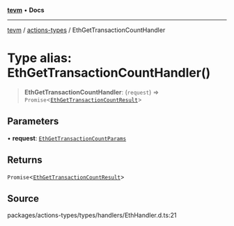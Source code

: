 [**tevm**](../../README.md) • **Docs**

***

[tevm](../../modules.md) / [actions-types](../README.md) / EthGetTransactionCountHandler

# Type alias: EthGetTransactionCountHandler()

> **EthGetTransactionCountHandler**: (`request`) => `Promise`\<[`EthGetTransactionCountResult`](EthGetTransactionCountResult.md)\>

## Parameters

• **request**: [`EthGetTransactionCountParams`](EthGetTransactionCountParams.md)

## Returns

`Promise`\<[`EthGetTransactionCountResult`](EthGetTransactionCountResult.md)\>

## Source

packages/actions-types/types/handlers/EthHandler.d.ts:21
